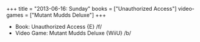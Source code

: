 +++
title = "2013-06-16: Sunday"
books = ["Unauthorized Access"]
video-games = ["Mutant Mudds Deluxe"]
+++


* Book: Unauthorized Access {E} /f/
* Video Game: Mutant Mudds Deluxe {WiiU} /b/